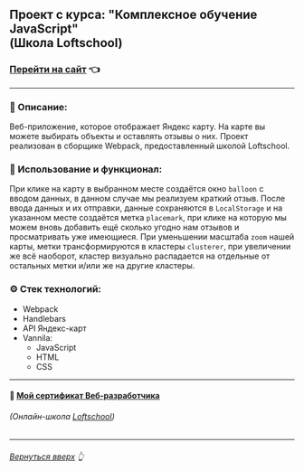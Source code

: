 <h2 id="start"> Проект с курса: "Комплексное обучение JavaScript" <br> (Школа Loftschool)

### [Перейти на сайт](https://kirillkey.github.io/yandex-map-II-geo-review/) 👈
___
### 📄 Описание:
Веб-приложение, которое отображает Яндекс карту. На карте вы можете выбирать объекты и оставлять отзывы о них. Проект реализован в сборщике Webpack, предоставленный школой Loftschool.

### 📃 Использование и функционал:
При клике на карту в выбранном месте создаётся окно `balloon` с вводом данных, в данном случае мы реализуем краткий отзыв. После ввода данных и их  отправки, данные сохраняются в `LocalStorage` и на указанном месте создаётся метка `placemark`, при клике на которую мы можем вновь добавить ещё сколько угодно нам отзывов и просматривать уже имеющиеся. При уменьшении масштаба `zoom` нашей карты, метки трансформируются в кластеры `clusterer`, при увеличении же всё наоборот, кластер визуально распадается на отдельные от остальных метки и/или же на другие кластеры.

### ⚙ Стек технологий:
- Webpack
- Handlebars
- API Яндекс-карт
- Vannila:
  + JavaScript
  + HTML
  + CSS
___

#### 📑 [Мой сертификат Веб-разработчика](https://loftschool.com/diploma/NPR54032AC542XBZ4/ru/pdf)
###### (Онлайн-школа [Loftschool](https://loftschool.com)) 
___
###### [Вернуться вверх](#start) 👆
